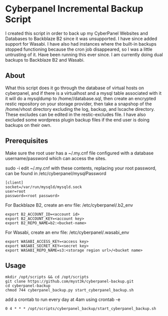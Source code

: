 # **Cyberpanel Incremental Backup Script**

I created this script in order to back up my CyberPanel Websites and Databases to Backblaze B2 since it was unsupported.
I have since added support for Wasabi. I have also had instances where the built-in backups stopped functioning because
the cron job disappeared, so I was a little untrusting of it. Have been running this ever since. I am currently doing
dual backups to Backblaze B2 and Wasabi.

## About

What this script does it go through the database of virtual hosts on cyberpanel, and if there is a virtualhost and a
mysql table associated with it it will do a mysqldump to /home/<vhost>/database.sql, then create an encrypted restic
repository on your storage provider, then take a snapshop of the /home/vhost directory excluding the log, backup, and
lscache directory. These excludes can be edited in the restic-excludes file. I have also excluded some wordpress plugin
backup files if the end user is doing backups on their own.

## Prerequisites

Make sure the root user has a ~/.my.cnf file configured with a database username/password which can access the sites.

sudo -i edit ~/.my.cnf with these contents, replacing your root password, can be found in /etc/cyberpanel/mysqlPassword

```
[client]
socket=/var/run/mysqld/mysqld.sock
user=root
password=<root password>
```

For Backblaze B2, create an env file: /etc/cyberpanel/.b2_env

```
export B2_ACCOUNT_ID=<account id>
export B2_ACCOUNT_KEY=<account key>
export B2_REPO_NAME=b2:<bucket-name>
```

For Wasabi, create an env file: /etc/cyberpanel/.wasabi_env

```
export WASABI_ACCESS_KEY=<access key>    
export WASABI_SECRET_KEY=<secret key>    
export WASABI_REPO_NAME=s3:<storage region url>/<bucket name>
```

## Usage
```
mkdir /opt/scripts && cd /opt/scripts  
git clone https://github.com/myst3k/cyberpanel-backup.git
cd cyberpanel-backup
chmod 744 cyberpanel_backup.py start_cyberpanel_backup.sh
```
add a crontab to run every day at 4am using crontab -e
```
0 4 * * * /opt/scripts/cyberpanel_backup/start_cyberpanel_backup.sh
```